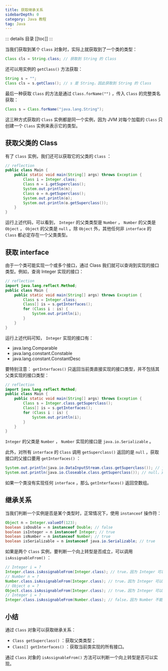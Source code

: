 ```yaml
---
title: 获取继承关系
sidebarDepth: 0
category: Java 教程
tag: Java
---
```


::: details 目录
[[toc]]
:::


当我们获取到某个 `Class` 对象时，实际上就获取到了一个类的类型：

```java
Class cls = String.class; // 获取到 String 的 Class
```

还可以用实例的 `getClass()` 方法获取：

```java
String s = "";
Class cls = s.getClass(); // s 是 String，因此获取到 String 的 Class
```

最后一种获取 `Class` 的方法是通过 `Class.forName("")` ，传入 `Class` 的完整类名获取：

```java
Class s = Class.forName("java.lang.String");
```

这三种方式获取的 `Class` 实例都是同一个实例，因为 JVM 对每个加载的 `Class` 只创建一个 `Class` 实例来表示它的类型。

## 获取父类的 Class

有了 `Class` 实例，我们还可以获取它的父类的 `Class` ：

```java
// reflection
public class Main {
    public static void main(String[] args) throws Exception {
        Class i = Integer.class;
        Class n = i.getSuperclass();
        System.out.println(n);
        Class o = n.getSuperclass();
        System.out.println(o);
        System.out.println(o.getSuperclass());
    }
}
```

运行上述代码，可以看到， `Integer` 的父类类型是 `Number` ， `Number` 的父类是 `Object` ， `Object` 的父类是 `null` 。除 `Object` 外，其他任何非 `interface` 的 `Class` 都必定存在一个父类类型。

## 获取 interface

由于一个类可能实现一个或多个接口，通过 Class 我们就可以查询到实现的接口类型。例如，查询 Integer 实现的接口：

```java
// reflection
import java.lang.reflect.Method;
public class Main {
    public static void main(String[] args) throws Exception {
        Class s = Integer.class;
        Class[] is = s.getInterfaces();
        for (Class i : is) {
            System.out.println(i);
        }
    }
}
```

运行上述代码可知， `Integer` 实现的接口有：

- java.lang.Comparable
- java.lang.constant.Constable
- java.lang.constant.ConstantDesc


要特别注意： `getInterfaces()` 只返回当前类直接实现的接口类型，并不包括其父类实现的接口类型：

```java
// reflection
import java.lang.reflect.Method;
public class Main {
    public static void main(String[] args) throws Exception {
        Class s = Integer.class.getSuperclass();
        Class[] is = s.getInterfaces();
        for (Class i : is) {
            System.out.println(i);
        }
    }
}
```

`Integer` 的父类是 `Number` ， `Number` 实现的接口是 `java.io.Serializable` 。

此外，对所有 `interface` 的 `Class` 调用 `getSuperclass()` 返回的是 `null` ，获取接口的父接口要用 `getInterfaces()` ：

```java
System.out.println(java.io.DataInputStream.class.getSuperclass()); // java.io.FilterInputStream，因为 DataInputStream 继承自 FilterInputStream
System.out.println(java.io.Closeable.class.getSuperclass()); // null，对接口调用 getSuperclass() 总是返回 null，获取接口的父接口要用 getInterfaces()
```

如果一个类没有实现任何 `interface` ，那么 `getInterfaces()` 返回空数组。

## 继承关系

当我们判断一个实例是否是某个类型时，正常情况下，使用 `instanceof` 操作符：

```java
Object n = Integer.valueOf(123);
boolean isDouble = n instanceof Double; // false
boolean isInteger = n instanceof Integer; // true
boolean isNumber = n instanceof Number; // true
boolean isSerializable = n instanceof java.io.Serializable; // true
```

如果是两个 `Class` 实例，要判断一个向上转型是否成立，可以调用 `isAssignableFrom()` ：

```java
// Integer i = ?
Integer.class.isAssignableFrom(Integer.class); // true，因为 Integer 可以赋值给 Integer
// Number n = ?
Number.class.isAssignableFrom(Integer.class); // true，因为 Integer 可以赋值给 Number
// Object o = ?
Object.class.isAssignableFrom(Integer.class); // true，因为 Integer 可以赋值给 Object
// Integer i = ?
Integer.class.isAssignableFrom(Number.class); // false，因为 Number 不能赋值给 Integer
```


## 小结

通过 `Class` 对象可以获取继承关系：
- `Class getSuperclass()` ：获取父类类型；
- `Class[] getInterfaces()` ：获取当前类实现的所有接口。


通过 `Class` 对象的 `isAssignableFrom()` 方法可以判断一个向上转型是否可以实现。


